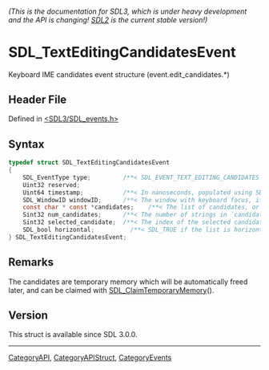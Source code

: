 ###### (This is the documentation for SDL3, which is under heavy development and the API is changing! [SDL2](https://wiki.libsdl.org/SDL2/) is the current stable version!)
# SDL_TextEditingCandidatesEvent

Keyboard IME candidates event structure (event.edit_candidates.*)

## Header File

Defined in [<SDL3/SDL_events.h>](https://github.com/libsdl-org/SDL/blob/main/include/SDL3/SDL_events.h)

## Syntax

```c
typedef struct SDL_TextEditingCandidatesEvent
{
    SDL_EventType type;         /**< SDL_EVENT_TEXT_EDITING_CANDIDATES */
    Uint32 reserved;
    Uint64 timestamp;           /**< In nanoseconds, populated using SDL_GetTicksNS() */
    SDL_WindowID windowID;      /**< The window with keyboard focus, if any */
    const char * const *candidates;    /**< The list of candidates, or NULL if there are no candidates available */
    Sint32 num_candidates;      /**< The number of strings in `candidates` */
    Sint32 selected_candidate;  /**< The index of the selected candidate, or -1 if no candidate is selected */
    SDL_bool horizontal;          /**< SDL_TRUE if the list is horizontal, SDL_FALSE if it's vertical */
} SDL_TextEditingCandidatesEvent;
```

## Remarks

The candidates are temporary memory which will be automatically freed
later, and can be claimed with
[SDL_ClaimTemporaryMemory](SDL_ClaimTemporaryMemory)().

## Version

This struct is available since SDL 3.0.0.

----
[CategoryAPI](CategoryAPI), [CategoryAPIStruct](CategoryAPIStruct), [CategoryEvents](CategoryEvents)

